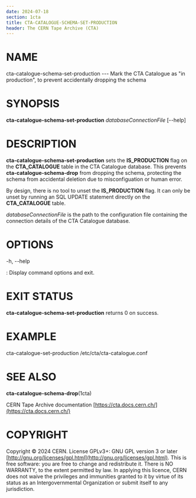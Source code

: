 ```yaml
---
date: 2024-07-18
section: 1cta
title: CTA-CATALOGUE-SCHEMA-SET-PRODUCTION
header: The CERN Tape Archive (CTA)
---
```

<!---
@project      The CERN Tape Archive (CTA)
@copyright    Copyright © 2020-2024 CERN
@license      This program is free software, distributed under the terms of the GNU General Public
              Licence version 3 (GPL Version 3), copied verbatim in the file "COPYING". You can
              redistribute it and/or modify it under the terms of the GPL Version 3, or (at your
              option) any later version.

              This program is distributed in the hope that it will be useful, but WITHOUT ANY
              WARRANTY; without even the implied warranty of MERCHANTABILITY or FITNESS FOR A
              PARTICULAR PURPOSE. See the GNU General Public License for more details.

              In applying this licence, CERN does not waive the privileges and immunities
              granted to it by virtue of its status as an Intergovernmental Organization or
              submit itself to any jurisdiction.
--->

# NAME

cta-catalogue-schema-set-production --- Mark the CTA Catalogue as \"in production\", to prevent accidentally dropping the schema

# SYNOPSIS

**cta-catalogue-schema-set-production** *databaseConnectionFile* \[\--help]

# DESCRIPTION

**cta-catalogue-schema-set-production** sets the **IS_PRODUCTION** flag
on the **CTA_CATALOGUE** table in the CTA Catalogue database. This
prevents **cta-catalogue-schema-drop** from dropping the schema,
protecting the schema from accidental deletion due to misconfiguation or
human error.

By design, there is no tool to unset the **IS_PRODUCTION** flag. It can
only be unset by running an SQL UPDATE statement directly on the
**CTA_CATALOGUE** table.

*databaseConnectionFile* is the path to the configuration file
containing the connection details of the CTA Catalogue database.

# OPTIONS

-h, \--help

:   Display command options and exit.

# EXIT STATUS

**cta-catalogue-schema-set-production** returns 0 on success.

# EXAMPLE

cta-catalogue-set-production /etc/cta/cta-catalogue.conf

# SEE ALSO

**cta-catalogue-schema-drop**(1cta)

CERN Tape Archive documentation [https://cta.docs.cern.ch/](https://cta.docs.cern.ch/)

# COPYRIGHT

Copyright © 2024 CERN. License GPLv3+: GNU GPL version 3 or later [http://gnu.org/licenses/gpl.html](http://gnu.org/licenses/gpl.html).
This is free software: you are free to change and redistribute it. There is NO WARRANTY, to the extent permitted by law.
In applying this licence, CERN does not waive the privileges and immunities granted to it by virtue of its status as an
Intergovernmental Organization or submit itself to any jurisdiction.
